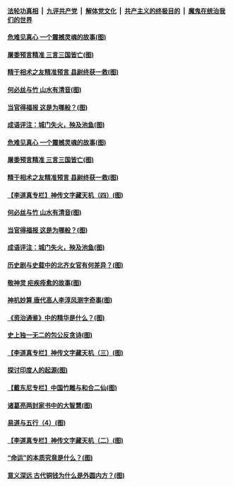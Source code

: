 

####  [法轮功真相](../../../../basic/blob/master/README.md?t=10121531) &nbsp;|&nbsp; [九评共产党](../../../../9ping.md/blob/master/README.md?t=10121531) &nbsp;|&nbsp; [解体党文化](../../../../jtdwh.md/blob/master/README.md?t=10121531)  &nbsp;|&nbsp; [共产主义的终极目的](../../../../gczydzjmd.md/blob/master/README.md?t=10121531) &nbsp;|&nbsp; [魔鬼在统治我们的世界](../../../../mgztzwmdsj.md/blob/master/README.md?t=10121531) 

#### [危难见真心 一个震撼灵魂的故事(图)](../pages/p7/948899.md?t=10121531) 

#### [屠黍预言精准 三言三国皆亡(图)](../pages/p7/948676.md?t=10121531) 

#### [精于相术之友精准预言 县尉终获一救(图)](../pages/p7/948781.md?t=10121531) 

#### [何必丝与竹 山水有清音(图)](../pages/p7/948552.md?t=10121531) 

#### [当官得福报 这是为哪般？(图)](../pages/p7/948793.md?t=10121531) 

#### [成语评注：城门失火，殃及池鱼(图)](../pages/p7/948551.md?t=10121531) 

#### [危难见真心 一个震撼灵魂的故事(图)](../pages/p7/948899.md?t=10121531) 

#### [屠黍预言精准 三言三国皆亡(图)](../pages/p7/948676.md?t=10121531) 

#### [精于相术之友精准预言 县尉终获一救(图)](../pages/p7/948781.md?t=10121531) 

#### [【李道真专栏】神传文字藏天机（四）(图)](../pages/p7/948361.md?t=10121531) 

#### [何必丝与竹 山水有清音(图)](../pages/p7/948552.md?t=10121531) 

#### [当官得福报 这是为哪般？(图)](../pages/p7/948793.md?t=10121531) 

#### [成语评注：城门失火，殃及池鱼(图)](../pages/p7/948551.md?t=10121531) 

#### [历史剧与史载中的北齐女官有何差异？(图)](../pages/p7/948659.md?t=10121531) 

#### [敬神灵 疟疾痊愈的故事(图)](../pages/p7/948677.md?t=10121531) 

#### [神机妙算 唐代高人李淳风测字奇事(图)](../pages/p7/948635.md?t=10121531) 

#### [《资治通鉴》中的精华是什么？(图)](../pages/p7/948572.md?t=10121531) 

#### [史上独一无二的包公反贪诗(图)](../pages/p7/948579.md?t=10121531) 

#### [【李道真专栏】神传文字藏天机（三）(图)](../pages/p7/948168.md?t=10121531) 

#### [探讨印度人的起源(图)](../pages/p7/948466.md?t=10121531) 

#### [【戴东尼专栏】中国竹雕与和合二仙(图)](../pages/p7/942487.md?t=10121531) 

#### [诸葛亮两封家书中的大智慧(图)](../pages/p7/948381.md?t=10121531) 

#### [易道与五行（4）(图)](../pages/p7/948370.md?t=10121531) 

#### [【李道真专栏】神传文字藏天机（二）(图)](../pages/p7/948165.md?t=10121531) 

#### [“命运”的本质究竟是什么？(图)](../pages/p7/948374.md?t=10121531) 

#### [意义深远 古代铜钱为什么是外圆内方？(图)](../pages/p7/948341.md?t=10121531) 

